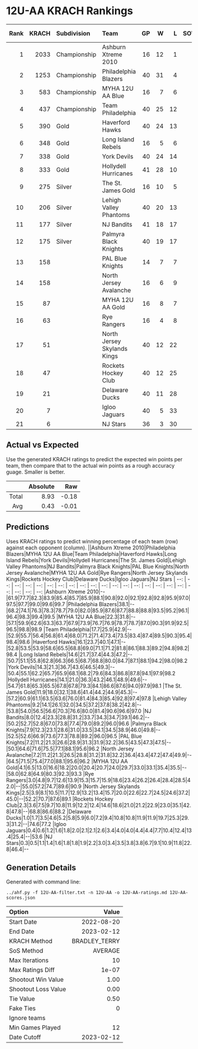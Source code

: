 # 12U-AA KRACH Rankings
Rank|KRACH|Subdivision|Team|GP|W|L|SOW|SOL|T|SoS|Exp Wins|Win Diff
---:|---:|:---|:---|---:|---:|---:|---:|---:|---:|---:|---:|---:
1|2033|Championship|Ashburn Xtreme 2010|16|12|1|2|1|0|547|12.9|-1.1
2|1253|Championship|Philadelphia Blazers|40|31|4|3|2|0|397|32.1|-1.9
3|583|Championship|MYHA 12U AA Blue|16|7|6|3|0|0|512|9.7|-0.3
4|437|Championship|Team Philadelphia|40|25|12|2|1|0|353|26.6|-0.4
5|390|Gold|Haverford Hawks|40|24|13|0|3|0|448|23.6|-0.4
6|348|Gold|Long Island Rebels|16|5|6|3|2|0|584|7.8|-0.2
7|338|Gold|York Devils|40|24|14|0|2|0|413|23.8|-0.2
8|333|Gold|Hollydell Hurricanes|41|28|10|0|2|1|235|28.7|0.2
9|275|Silver|The St. James Gold|16|10|5|0|1|0|265|10.0|0.0
10|206|Silver|Lehigh Valley Phantoms|40|20|13|2|5|0|309|22.1|0.1
11|177|Silver|NJ Bandits|41|18|17|2|3|1|314|20.7|0.2
12|175|Silver|Palmyra Black Knights|40|19|17|2|2|0|362|21.2|0.2
13|158||PAL Blue Knights|14|7|7|0|0|0|383|7.1|0.1
14|158||North Jersey Avalanche|16|6|9|1|0|0|344|7.1|0.1
15|87||MYHA 12U AA Gold|16|8|7|1|0|0|120|9.6|0.6
16|63||Rye Rangers|16|4|8|2|2|0|234|6.2|0.2
17|51||North Jersey Skylands Kings|40|12|22|3|3|0|207|15.6|0.6
18|47||Rockets Hockey Club|40|12|25|3|0|0|201|15.8|0.8
19|21||Delaware Ducks|40|11|28|0|1|0|215|11.7|0.7
20|7||Igloo Jaguars|40|5|33|1|1|0|163|6.4|0.4
21|6||NJ Stars|36|3|30|2|1|0|213|5.3|0.3

## Actual vs Expected
Use the generated KRACH ratings to predict the expected win points per team, then compare that to the actual win points as a rough accuracy guage. Smaller is better.

||Absolute|Raw
|---:|---:|---:
|Total|8.93|-0.18
|Avg|0.43|-0.01

## Predictions
Uses KRACH ratings to predict winning percentage of each team (row) against each opponent (column).
||Ashburn Xtreme 2010|Philadelphia Blazers|MYHA 12U AA Blue|Team Philadelphia|Haverford Hawks|Long Island Rebels|York Devils|Hollydell Hurricanes|The St. James Gold|Lehigh Valley Phantoms|NJ Bandits|Palmyra Black Knights|PAL Blue Knights|North Jersey Avalanche|MYHA 12U AA Gold|Rye Rangers|North Jersey Skylands Kings|Rockets Hockey Club|Delaware Ducks|Igloo Jaguars|NJ Stars
| --: | --: | --: | --: | --: | --: | --: | --: | --: | --: | --: | --: | --: | --: | --: | --: | --: | --: | --: | --: | --: | --: 
|Ashburn Xtreme 2010|--|61.9|77.7|82.3|83.9|85.4|85.7|85.9|88.1|90.8|92.0|92.1|92.8|92.8|95.9|97.0|97.5|97.7|99.0|99.6|99.7
|Philadelphia Blazers|38.1|--|68.2|74.1|76.3|78.3|78.7|79.0|82.0|85.9|87.6|87.7|88.8|88.8|93.5|95.2|96.1|96.4|98.3|99.4|99.5
|MYHA 12U AA Blue|22.3|31.8|--|57.1|59.9|62.6|63.3|63.7|67.9|73.9|76.7|76.9|78.7|78.7|87.0|90.3|91.9|92.5|96.5|98.8|98.9
|Team Philadelphia|17.7|25.9|42.9|--|52.9|55.7|56.4|56.8|61.4|68.0|71.2|71.4|73.4|73.5|83.4|87.4|89.5|90.3|95.4|98.4|98.6
|Haverford Hawks|16.1|23.7|40.1|47.1|--|52.8|53.5|53.9|58.6|65.5|68.8|69.0|71.1|71.2|81.8|86.1|88.3|89.2|94.8|98.2|98.4
|Long Island Rebels|14.6|21.7|37.4|44.3|47.2|--|50.7|51.1|55.8|62.8|66.3|66.5|68.7|68.8|80.0|84.7|87.1|88.1|94.2|98.0|98.2
|York Devils|14.3|21.3|36.7|43.6|46.5|49.3|--|50.4|55.1|62.2|65.7|65.9|68.1|68.2|79.6|84.3|86.8|87.8|94.1|97.9|98.2
|Hollydell Hurricanes|14.1|21.0|36.3|43.2|46.1|48.9|49.6|--|54.7|61.8|65.3|65.5|67.8|67.8|79.3|84.1|86.6|87.6|94.0|97.9|98.1
|The St. James Gold|11.9|18.0|32.1|38.6|41.4|44.2|44.9|45.3|--|57.2|60.9|61.1|63.5|63.6|76.0|81.4|84.3|85.4|92.8|97.4|97.8
|Lehigh Valley Phantoms|9.2|14.1|26.1|32.0|34.5|37.2|37.8|38.2|42.8|--|53.8|54.0|56.5|56.6|70.3|76.6|80.0|81.4|90.6|96.6|97.0
|NJ Bandits|8.0|12.4|23.3|28.8|31.2|33.7|34.3|34.7|39.1|46.2|--|50.2|52.7|52.8|67.0|73.8|77.4|79.0|89.2|96.0|96.6
|Palmyra Black Knights|7.9|12.3|23.1|28.6|31.0|33.5|34.1|34.5|38.9|46.0|49.8|--|52.5|52.6|66.9|73.6|77.3|78.8|89.2|96.0|96.5
|PAL Blue Knights|7.2|11.2|21.3|26.6|28.9|31.3|31.9|32.2|36.5|43.5|47.3|47.5|--|50.1|64.6|71.6|75.5|77.1|88.1|95.6|96.2
|North Jersey Avalanche|7.2|11.2|21.3|26.5|28.8|31.2|31.8|32.2|36.4|43.4|47.2|47.4|49.9|--|64.5|71.5|75.4|77.0|88.1|95.6|96.2
|MYHA 12U AA Gold|4.1|6.5|13.0|16.6|18.2|20.0|20.4|20.7|24.0|29.7|33.0|33.1|35.4|35.5|--|58.0|62.8|64.9|80.3|92.3|93.3
|Rye Rangers|3.0|4.8|9.7|12.6|13.9|15.3|15.7|15.9|18.6|23.4|26.2|26.4|28.4|28.5|42.0|--|55.0|57.2|74.7|89.6|90.9
|North Jersey Skylands Kings|2.5|3.9|8.1|10.5|11.7|12.9|13.2|13.4|15.7|20.0|22.6|22.7|24.5|24.6|37.2|45.0|--|52.2|70.7|87.6|89.1
|Rockets Hockey Club|2.3|3.6|7.5|9.7|10.8|11.9|12.2|12.4|14.6|18.6|21.0|21.2|22.9|23.0|35.1|42.8|47.8|--|68.8|86.6|88.2
|Delaware Ducks|1.0|1.7|3.5|4.6|5.2|5.8|5.9|6.0|7.2|9.4|10.8|10.8|11.9|11.9|19.7|25.3|29.3|31.2|--|74.6|77.2
|Igloo Jaguars|0.4|0.6|1.2|1.6|1.8|2.0|2.1|2.1|2.6|3.4|4.0|4.0|4.4|4.4|7.7|10.4|12.4|13.4|25.4|--|53.6
|NJ Stars|0.3|0.5|1.1|1.4|1.6|1.8|1.8|1.9|2.2|3.0|3.4|3.5|3.8|3.8|6.7|9.1|10.9|11.8|22.8|46.4|--

## Generation Details

Generated with command line:
```
../ahf.py -f 12U-AA-filter.txt -n 12U-AA -o 12U-AA-ratings.md 12U-AA-scores.json
```

| Option | Value |
| :----- | ----: |
| Start Date | 2022-08-20 |
| End Date | 2023-02-12 |
| KRACH Method | BRADLEY_TERRY |
| SoS Method | AVERAGE |
| Max Iterations | 10 |
| Max Ratings Diff | 1e-07 |
| Shootout Win Value | 1.00 |
| Shootout Loss Value | 0.00 |
| Tie Value | 0.50 |
| Fake Ties | 0 |
| Ignore teams |  |
| Min Games Played | 12 |
| Date Cutoff | 2023-02-12 |

